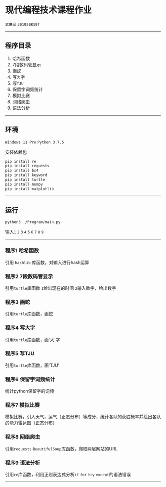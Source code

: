 # 现代编程技术课程作业

`武嘉闻`  `3019208197`

---
## 程序目录
1. 哈希函数 
2. 7段数码管显示
3. 画蛇
4. 写`大`字
5. 写`TJU`
6. 保留字词频统计
7. 模拟比赛
8. 网络爬虫
9. 语法分析

---

## 环境
`Windows 11 Pro`
`Python 3.7.5`

安装依赖包

```bash
pip install re
pip install requests
pip install bs4
pip install keyword
pip install turtle
pip install numpy
pip install matplotlib
```


---

## 运行
```bash
python3 ./Program/main.py
```
输入`1` `2` `3` `4` `5` `6` `7` `8` `9`

---
### 程序1  哈希函数
引用 `hashlib` 库函数，对输入进行hash运算

### 程序2  7段数码管显示
引用`turtle`库函数
`1`绘出现在的时间
`2`输入数字，绘出数字

### 程序3  画蛇
引用`turtle`库函数，画蛇

### 程序4  写大字
引用`turtle`库函数，画'大'字

### 程序5  写TJU
引用`turtle`库函数，画'TJU'

### 程序6  保留字词频统计
统计python保留字的词频

### 程序7  模拟比赛
模拟比赛，引入天气，运气（正态分布）等成分，统计各队的获胜概率并绘出各队的能力雷达图（正态分布）

### 程序8  网络爬虫
引用`requests` `BeautifulSoup`库函数，爬取两层网站的URL

### 程序9  语法分析
引用`re`库函数，利用正则表达式分析`if` `for` `try` `except`的语法错误

---

